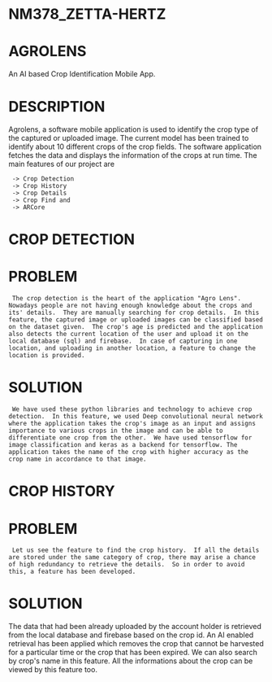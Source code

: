 # NM378_ZETTA-HERTZ
# AGROLENS
An AI based Crop Identification Mobile App.

# DESCRIPTION
Agrolens, a software mobile application is used to identify the crop type of the captured or uploaded image.  The current model has been trained to identify about 10 different crops of the crop fields.  The software application fetches the data and displays the information of the crops at run time.  The main features of our project are

     -> Crop Detection
     -> Crop History
     -> Crop Details
     -> Crop Find and
     -> ARCore
     
# CROP DETECTION
# PROBLEM
     The crop detection is the heart of the application "Agro Lens".  Nowadays people are not having enough knowledge about the crops and its' details.  They are manually searching for crop details.  In this feature, the captured image or uploaded images can be classified based on the dataset given.  The crop's age is predicted and the application also detects the current location of the user and upload it on the local database (sql) and firebase.  In case of capturing in one location, and uploading in another location, a feature to change the location is provided.  
# SOLUTION
     We have used these python libraries and technology to achieve crop detection.  In this feature, we used Deep convolutional neural network where the application takes the crop's image as an input and assigns importance to various crops in the image and can be able to differentiate one crop from the other.  We have used tensorflow for image classification and keras as a backend for tensorflow. The application takes the name of the crop with higher accuracy as the crop name in accordance to that image.
    
# CROP HISTORY
# PROBLEM
     Let us see the feature to find the crop history.  If all the details are stored under the same category of crop, there may arise a chance of high redundancy to retrieve the details.  So in order to avoid this, a feature has been developed.
# SOLUTION
 The data that had been already uploaded by the account holder is retrieved from the local database and firebase based on the crop id.  An AI enabled retrieval has been applied which removes the crop that cannot be harvested for a particular time or the crop that has been expired.   We can also search by crop's name in this feature.  All the informations about the crop can be viewed by this feature too.
